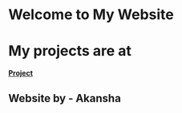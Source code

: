 # Welcome to My Website

# **My projects are at**
   [**Project**](https://github.com/Akansha-Jaisinghani)
   
## Website by - Akansha


